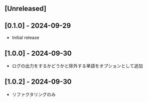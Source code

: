 ## [Unreleased]

## [0.1.0] - 2024-09-29

- Initial release

## [1.0.0] - 2024-09-30

- ログの出力をするかどうかと除外する単語をオプションとして追加

## [1.0.2] - 2024-09-30

- リファクタリングのみ